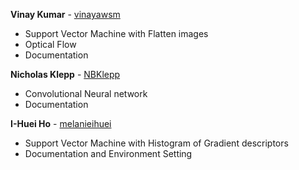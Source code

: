 **Vinay Kumar** - [vinayawsm](https://github.com/vinayawsm)

- Support Vector Machine with Flatten images
- Optical Flow
- Documentation

**Nicholas Klepp** - [NBKlepp](https://github.com/NBKlepp)

- Convolutional Neural network
- Documentation


**I-Huei Ho** - [melanieihuei](https://github.com/melanieihuei)

- Support Vector Machine with Histogram of Gradient descriptors
- Documentation and Environment Setting
